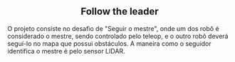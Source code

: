 <h2 align="center"> Follow the leader </h2>

O projeto consiste no desafio de "Seguir o mestre", onde um dos robô é considerado o mestre, sendo controlado pelo teleop, e o outro robô deverá seguí-lo 
no mapa que possui obstáculos. A maneira como o seguidor identifica o mestre é pelo sensor LIDAR.

